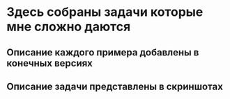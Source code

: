 # Здесь собраны задачи которые мне сложно даются

## Описание каждого примера добавлены в конечных версиях

## Описание задачи представлены в скриншотах
